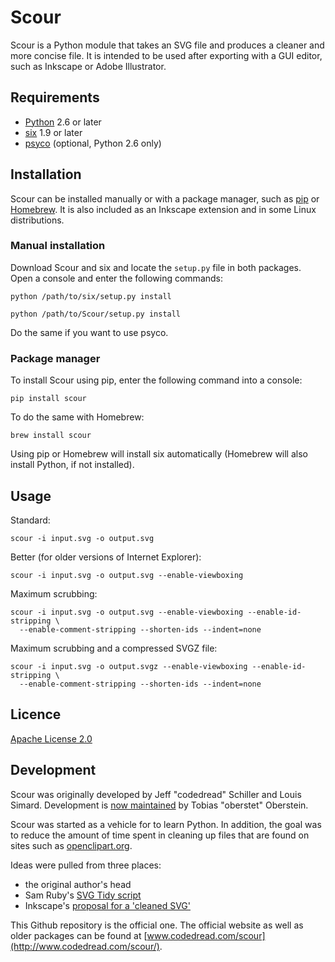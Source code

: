 # Scour
Scour is a Python module that takes an SVG file and produces a cleaner and more concise file. It is intended to be used after exporting with a GUI editor, such as Inkscape or Adobe Illustrator.

## Requirements
* [Python](https://www.python.org) 2.6 or later
* [six](https://pypi.python.org/pypi/six) 1.9 or later
* [psyco](https://pypi.python.org/pypi/psyco) (optional, Python 2.6 only)

## Installation
Scour can be installed manually or with a package manager, such as [pip](https://pip.pypa.io) or [Homebrew](http://brew.sh). It is also included as an Inkscape extension and in some Linux distributions.

### Manual installation
Download Scour and six and locate the `setup.py` file in both packages. Open a console and enter the following commands:
```
python /path/to/six/setup.py install
```
```
python /path/to/Scour/setup.py install
```
Do the same if you want to use psyco.

### Package manager
To install Scour using pip, enter the following command into a console:
```
pip install scour
```

To do the same with Homebrew:
```
brew install scour
```

Using pip or Homebrew will install six automatically (Homebrew will also install Python, if not installed).

## Usage
Standard:
```
scour -i input.svg -o output.svg
```
Better (for older versions of Internet Explorer):
```
scour -i input.svg -o output.svg --enable-viewboxing
```
Maximum scrubbing:
```
scour -i input.svg -o output.svg --enable-viewboxing --enable-id-stripping \
  --enable-comment-stripping --shorten-ids --indent=none
```
Maximum scrubbing and a compressed SVGZ file:
```
scour -i input.svg -o output.svgz --enable-viewboxing --enable-id-stripping \
  --enable-comment-stripping --shorten-ids --indent=none
```

## Licence
[Apache License 2.0](https://github.com/codedread/scour/blob/master/LICENSE)

## Development
Scour was originally developed by Jeff "codedread" Schiller and Louis Simard. Development is [now maintained](https://github.com/codedread/scour/issues/11) by Tobias "oberstet" Oberstein.

Scour was started as a vehicle for to learn Python. In addition, the goal was to reduce the amount of time spent in cleaning up files that are found on sites such as [openclipart.org](https://openclipart.org).

Ideas were pulled from three places:
  * the original author's head
  * Sam Ruby's [SVG Tidy script](http://intertwingly.net/code/svgtidy/svgtidy.rb)
  * Inkscape's [proposal for a 'cleaned SVG'](http://wiki.inkscape.org/wiki/index.php/Save_Cleaned_SVG)

This Github repository is the official one. The official website as well as older packages can be found at [www.codedread.com/scour](http://www.codedread.com/scour/).
